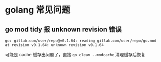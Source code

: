 # golang 常见问题

## go mod tidy 报 unknown revision 错误

```shell
go: gitlab.com/user/repo@v0.1.64: reading gitlab.com/user/repo/go.mod at revision v0.1.64: unknown revision v0.1.64
```

可能是 cache 缓存出问题了，直接 `go clean --modcache` 清理缓存后恢复


